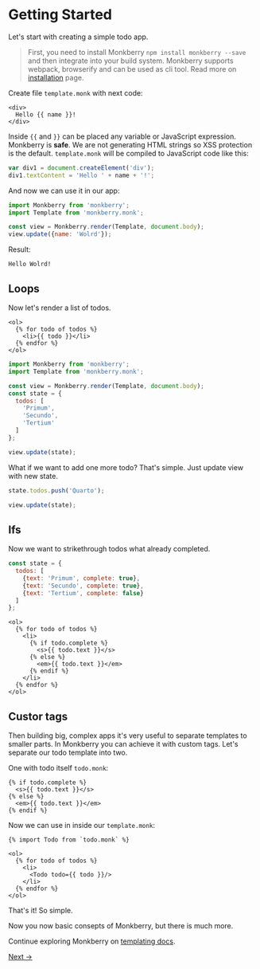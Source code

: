 # Getting Started

Let's start with creating a simple todo app.

> First, you need to install Monkberry `npm install monkberry --save` and then integrate into your build system. Monkberry supports webpack, browserify and can be used as cli tool. Read more on [installation](installation.md) page. 

Create file `template.monk` with next code:

```twig
<div>
  Hello {{ name }}!
</div>
```

Inside `{{` and `}}` can be placed any variable or JavaScript expression. Monkberry is **safe**. We are not generating HTML strings so XSS protection is the default. `template.monk` will be compiled to JavaScript code like this:

```js
var div1 = document.createElement('div');
div1.textContent = 'Hello ' + name + '!';
```

And now we can use it in our app:

```js
import Monkberry from 'monkberry';
import Template from 'monkberry.monk';

const view = Monkberry.render(Template, document.body);
view.update({name: 'Wolrd'});
```

Result:

```
Hello Wolrd!
```

## Loops

Now let's render a list of todos.

```twig
<ol> 
  {% for todo of todos %}
    <li>{{ todo }}</li>
  {% endfor %}
</ol>
```

```js 
import Monkberry from 'monkberry';
import Template from 'monkberry.monk';

const view = Monkberry.render(Template, document.body);
const state = {
  todos: [
    'Primum',
    'Secundo',
    'Tertium'
  ]
};

view.update(state);
```

What if we want to add one more todo? That's simple. Just update view with new state.

```js
state.todos.push('Quarto');

view.update(state);
```

## Ifs

Now we want to strikethrough todos what already completed.

```js
const state = {
  todos: [
    {text: 'Primum', complete: true},
    {text: 'Secundo', complete: true},
    {text: 'Tertium', complete: false}
  ]
};
```

```twig
<ol> 
  {% for todo of todos %}
    <li>
      {% if todo.complete %}
        <s>{{ todo.text }}</s>
      {% else %}
        <em>{{ todo.text }}</em>
      {% endif %}
    </li>
  {% endfor %}
</ol>
```

## Custor tags

Then building big, complex apps it's very useful to separate templates to smaller parts. In Monkberry you can achieve it with custom tags. Let's separate our todo template into two.

One with todo itself `todo.monk`:

```twig
{% if todo.complete %}
  <s>{{ todo.text }}</s>
{% else %}
  <em>{{ todo.text }}</em>
{% endif %}
```

Now we can use in inside our `template.monk`:

```twig
{% import Todo from `todo.monk` %}

<ol> 
  {% for todo of todos %}
    <li>
      <Todo todo={{ todo }}/>
    </li>
  {% endfor %}
</ol>
```

That's it! So simple.

Now you now basic consepts of Monkberry, but there is much more.

Continue exploring Monkberry on [templating docs](templating.md).

[Next →](templating.md)
